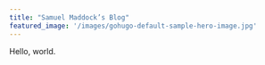 ```yaml
---
title: "Samuel Maddock’s Blog"
featured_image: '/images/gohugo-default-sample-hero-image.jpg'
---
```

Hello, world.
